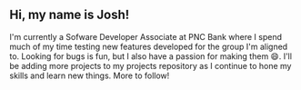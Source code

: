 ## Hi, my name is Josh!
I'm currently a Sofware Developer Associate at PNC Bank
where I spend much of my time testing new features
developed for the group I'm aligned to. Looking for bugs is fun,
but I also have a passion for making them 😄. I'll be adding
more projects to my projects repository as I continue to hone my
skills and learn new things.  More to follow!


<!--
**joshuawhite389/joshuawhite389** is a ✨ _special_ ✨ repository because its `README.md` (this file) appears on your GitHub profile.

Here are some ideas to get you started:

- 🔭 I’m currently working on ...
- 🌱 I’m currently learning ...
- 👯 I’m looking to collaborate on ...
- 🤔 I’m looking for help with ...
- 💬 Ask me about ...
- 📫 How to reach me: ...
- 😄 Pronouns: ...
- ⚡ Fun fact: ...
-->

